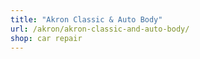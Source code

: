 ```yaml
---
title: "Akron Classic & Auto Body"
url: /akron/akron-classic-and-auto-body/
shop: car repair
---
```

